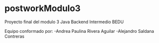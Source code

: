 # postworkModulo3
Proyecto final del modulo 3 Java Backend Intermedio BEDU

Equipo conformado por: 
-Andrea Paulina Rivera Aguilar
-Alejandro Saldana Contreras
